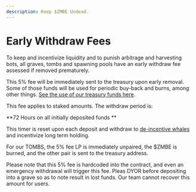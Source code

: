 ```yaml
---
description: Keep $ZMBE Undead.
---
```


# Early Withdraw Fees

To keep and incentivize liquidity and to punish arbitrage and harvesting bots, all graves, tombs and spawning pools have an early withdraw fee assessed if removed prematurely. 

This 5% fee will be immediately sent to the treasury upon early removal. Some of those funds will be used for periodic buy-back and burns, among other things. [See the use of our treasury funds here](initial-token-supply.md#treasury-funds).

This fee applies to staked amounts. The withdraw period is:

**72 Hours on all initially deposited funds **

This timer is reset upon each deposit and withdraw to [de-incentive whales](whale-taxes-de-incentives-early-withdraw-fees.md) and incentivize long term holding.

For our TOMBS, the  5% fee LP is immediately unpaired, the $ZMBE is burned, and the other pair is sent to the treasury address. 

Please note that this 5% fee is hardcoded into the contract, and even an emergency withdrawal will trigger this fee. Pleas DYOR before depositing into a grave so as to note result in lost funds. Our team cannot recover this amount for users.
